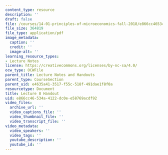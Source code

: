 ```yaml
---
content_type: resource
description: ''
draft: false
file: /courses/14-01-principles-of-microeconomics-fall-2018/e866cc46534a4122dc0ee58769acdf92_MIT14_01F18_handout8.pdf
file_size: 364819
file_type: application/pdf
image_metadata:
  caption: ''
  credit: ''
  image-alt: ''
learning_resource_types:
- Lecture Notes
license: https://creativecommons.org/licenses/by-nc-sa/4.0/
ocw_type: OCWFile
parent_title: Lecture Notes and Handouts
parent_type: CourseSection
parent_uid: e4635a41-3517-f55c-518f-491dae1f8f0a
resourcetype: Document
title: Lecture 8 Handout
uid: e866cc46-534a-4122-dc0e-e58769acdf92
video_files:
  archive_url: ''
  video_captions_file: ''
  video_thumbnail_file: ''
  video_transcript_file: ''
video_metadata:
  video_speakers: ''
  video_tags: ''
  youtube_description: ''
  youtube_id: ''
---
```

